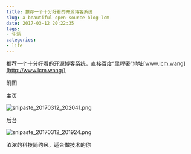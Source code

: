 ```yaml
---
title: 推荐一个十分好看的开源博客系统
slug: a-beautiful-open-source-blog-lcm
date: 2017-03-12 20:22:35
tags: 
- 生活
categories: 
- life
---
```


推荐一个十分好看的开源博客系统，直接百度“里程密”地址[www.lcm.wang](http://www.lcm.wang/)

附图

主页

![snipaste_20170312_202041.png](https://ooo.0o0.ooo/2017/03/12/58c53df6b41cf.png)

后台

![snipaste_20170312_201924.png](https://ooo.0o0.ooo/2017/03/12/58c53e0b65eaa.png)

浓浓的科技简约风，适合做技术的你